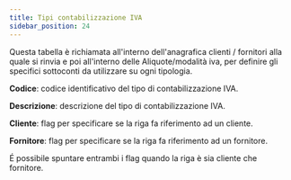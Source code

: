 ```yaml
---
title: Tipi contabilizzazione IVA
sidebar_position: 24
---
```

Questa tabella è richiamata all'interno dell'anagrafica clienti / fornitori alla quale si rinvia e poi all'interno delle Aliquote/modalità iva, per definire gli specifici sottoconti da utilizzare su ogni tipologia.


**Codice**: codice identificativo del tipo di contabilizzazione IVA.

**Descrizione**: descrizione del tipo di contabilizzazione IVA.

**Cliente**: flag per specificare se la riga fa riferimento ad un cliente.

**Fornitore**: flag per specificare se la riga fa riferimento ad un fornitore.

É possibile spuntare entrambi i flag quando la riga è sia cliente che fornitore.
